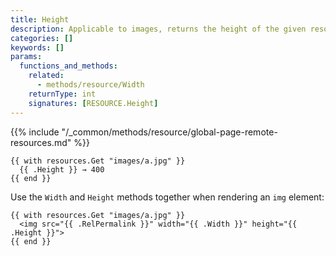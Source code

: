 ```yaml
---
title: Height
description: Applicable to images, returns the height of the given resource.
categories: []
keywords: []
params:
  functions_and_methods:
    related:
      - methods/resource/Width
    returnType: int
    signatures: [RESOURCE.Height]
---
```


{{% include "/_common/methods/resource/global-page-remote-resources.md" %}}

```go-html-template
{{ with resources.Get "images/a.jpg" }}
  {{ .Height }} → 400
{{ end }}
```

Use the `Width` and `Height` methods together when rendering an `img` element:

```go-html-template
{{ with resources.Get "images/a.jpg" }}
  <img src="{{ .RelPermalink }}" width="{{ .Width }}" height="{{ .Height }}">
{{ end }}
```
